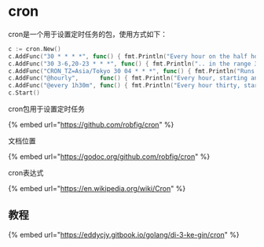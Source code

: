 # cron

cron是一个用于设置定时任务的包，使用方式如下：

```go
c := cron.New()
c.AddFunc("30 * * * *", func() { fmt.Println("Every hour on the half hour") })
c.AddFunc("30 3-6,20-23 * * *", func() { fmt.Println(".. in the range 3-6am, 8-11pm") })
c.AddFunc("CRON_TZ=Asia/Tokyo 30 04 * * *", func() { fmt.Println("Runs at 04:30 Tokyo time every day") })
c.AddFunc("@hourly",      func() { fmt.Println("Every hour, starting an hour from now") })
c.AddFunc("@every 1h30m", func() { fmt.Println("Every hour thirty, starting an hour thirty from now") })
c.Start()
```



cron包用于设置定时任务

{% embed url="https://github.com/robfig/cron" %}

文档位置

{% embed url="https://godoc.org/github.com/robfig/cron" %}

cron表达式

{% embed url="https://en.wikipedia.org/wiki/Cron" %}





## 教程

{% embed url="https://eddycjy.gitbook.io/golang/di-3-ke-gin/cron" %}



